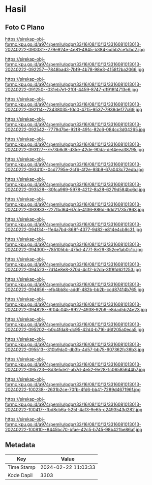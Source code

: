 # Hasil

## Foto C Plano

https://sirekap-obj-formc.kpu.go.id/a974/pemilu/pdpr/33/16/08/10/13/3316081013013-20240222-090031--279e924e-4e81-4945-b384-5d5b2ce1cbc2.jpg

https://sirekap-obj-formc.kpu.go.id/a974/pemilu/pdpr/33/16/08/10/13/3316081013013-20240222-092257--7848bad3-7bf9-4b78-98e3-4158f2ba2066.jpg

https://sirekap-obj-formc.kpu.go.id/a974/pemilu/pdpr/33/16/08/10/13/3316081013013-20240222-091250--031eb7e1-2f0f-4459-8747-df918f4713e6.jpg

https://sirekap-obj-formc.kpu.go.id/a974/pemilu/pdpr/33/16/08/10/13/3316081013013-20240222-092114--73438035-10c0-4715-9537-7939def77c69.jpg

https://sirekap-obj-formc.kpu.go.id/a974/pemilu/pdpr/33/16/08/10/13/3316081013013-20240222-092542--7779d7be-92f8-491c-82c6-084cc3d04265.jpg

https://sirekap-obj-formc.kpu.go.id/a974/pemilu/pdpr/33/16/08/10/13/3316081013013-20240222-093127--7e73b6d8-d35e-42de-90da-def4eea38795.jpg

https://sirekap-obj-formc.kpu.go.id/a974/pemilu/pdpr/33/16/08/10/13/3316081013013-20240222-093410--0cd7795e-2cf6-4f2e-93b9-67a043c72edb.jpg

https://sirekap-obj-formc.kpu.go.id/a974/pemilu/pdpr/33/16/08/10/13/3316081013013-20240222-093528--30fca969-5978-4212-8a28-6279d584bc6d.jpg

https://sirekap-obj-formc.kpu.go.id/a974/pemilu/pdpr/33/16/08/10/13/3316081013013-20240222-093933--227fbd64-67c5-4136-886d-6dd217357863.jpg

https://sirekap-obj-formc.kpu.go.id/a974/pemilu/pdpr/33/16/08/10/13/3316081013013-20240222-094134--1fe4a7bd-868f-4377-9d82-e814e4cb9c31.jpg

https://sirekap-obj-formc.kpu.go.id/a974/pemilu/pdpr/33/16/08/10/13/3316081013013-20240222-094300--785105bb-475d-477f-8e29-352ee1ab0c1c.jpg

https://sirekap-obj-formc.kpu.go.id/a974/pemilu/pdpr/33/16/08/10/13/3316081013013-20240222-094523--7d14e8e8-370d-4cf2-b2da-3ff8fd621253.jpg

https://sirekap-obj-formc.kpu.go.id/a974/pemilu/pdpr/33/16/08/10/13/3316081013013-20240222-094656--efb4bb8c-addf-482b-bb2b-ccd87414b765.jpg

https://sirekap-obj-formc.kpu.go.id/a974/pemilu/pdpr/33/16/08/10/13/3316081013013-20240222-094828--9f04c045-9927-4938-92b9-e8dad5b24e23.jpg

https://sirekap-obj-formc.kpu.go.id/a974/pemilu/pdpr/33/16/08/10/13/3316081013013-20240222-095202--b0c4fda8-dc95-42d4-b716-d6f205a0eca5.jpg

https://sirekap-obj-formc.kpu.go.id/a974/pemilu/pdpr/33/16/08/10/13/3316081013013-20240222-095513--310b9da0-db3b-4d57-bb75-607362fc36b3.jpg

https://sirekap-obj-formc.kpu.go.id/a974/pemilu/pdpr/33/16/08/10/13/3316081013013-20240222-095723--8d3e5de2-ab7d-4e52-9e28-1c06585644b7.jpg

https://sirekap-obj-formc.kpu.go.id/a974/pemilu/pdpr/33/16/08/10/13/3316081013013-20240222-100238--2631b2ce-70fb-4fd6-bb41-7289d467196f.jpg

https://sirekap-obj-formc.kpu.go.id/a974/pemilu/pdpr/33/16/08/10/13/3316081013013-20240222-100417--fbd8cb6a-525f-4af3-9e65-c2493543d282.jpg

https://sirekap-obj-formc.kpu.go.id/a974/pemilu/pdpr/33/16/08/10/13/3316081013013-20240222-100810--8445bc70-bfae-42c5-b745-98b421be86af.jpg


## Metadata

| Key        | Value               |
| ---------- | ------------------- |
| Time Stamp | 2024-02-22 11:03:33 |
| Kode Dapil | 3303                |



